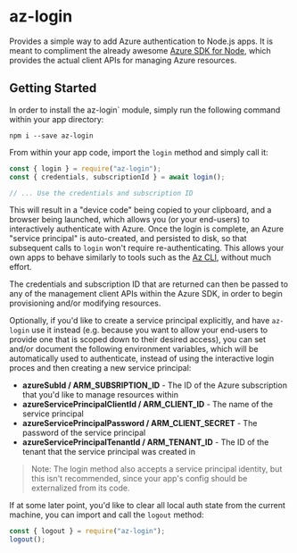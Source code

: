 # az-login

Provides a simple way to add Azure authentication to Node.js apps. It is meant to compliment the already awesome [Azure SDK for Node](https://github.com/Azure/azure-sdk-for-node), which provides the actual client APIs for managing Azure resources.

## Getting Started

In order to install the az-login` module, simply run the following command within your app directory:

```shell
npm i --save az-login
```

From within your app code, import the `login` method and simply call it:

```javascript
const { login } = require("az-login");
const { credentials, subscriptionId } = await login();

// ... Use the credentials and subscription ID
```

This will result in a "device code" being copied to your clipboard, and a browser being launched, which allows you (or your end-users) to interactively authenticate with Azure. Once the login is complete, an Azure "service principal" is auto-created, and persisted to disk, so that subsequent calls to `login` won't require re-authenticating. This allows your own apps to behave similarly to tools such as the [Az CLI](https://github.com/azure/azure-cli), without much effort.

The credentials and subscription ID that are returned can then be passed to any of the management client APIs within the Azure SDK, in order to begin provisioning and/or modifying resources.

Optionally, if you'd like to create a service principal explicitly, and have `az-login` use it instead (e.g. because you want to allow your end-users to provide one that is scoped down to their desired access), you can set and/or document the following environment variables, which will be automatically used to authenticate, instead of using the interactive login proces and then creating a new service principal:

* **azureSubId / ARM_SUBSRIPTION_ID** - The ID of the Azure subscription that you'd like to manage resources within
* **azureServicePrincipalClientId / ARM_CLIENT_ID** - The name of the service principal
* **azureServicePrincipalPassword / ARM_CLIENT_SECRET** - The password of the service principal
* **azureServicePrincipalTenantId / ARM_TENANT_ID** - The ID of the tenant that the service principal was created in

> Note: The login method also accepts a service principal identity, but this isn't recommended, since your app's config should be externalized from its code.

If at some later point, you'd like to clear all local auth state from the current machine, you can import and call the `logout` method:

```javascript
const { logout } = require("az-login");
logout();
```
